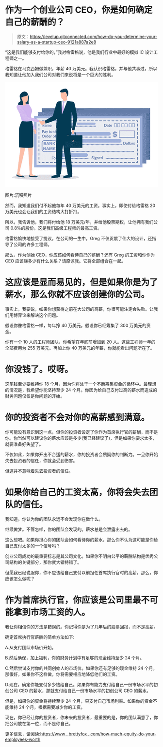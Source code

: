 # 作为一个创业公司 CEO，你是如何确定自己的薪酬的？

> 原文：<https://levelup.gitconnected.com/how-do-you-determine-your-salary-as-a-startup-ceo-9121a887a2e8>

“这是我们能够支付给你的，”我对格雷格说，他是我们行业中最好的模拟 IC 设计工程师之一。

格雷格在马克西姆做兼职，年薪 40 万美元。我认识格雷格，并与他共事过，所以我知道让他加入我们公司对我们来说将是一个巨大的胜利。

![](img/e36bbe54b07de53da852870f2be0a2aa.png)

图片:沉积照片

然而，我知道我们付不起他每年 40 万美元的工资。事实上，即使付给格雷格 20 万美元也会让我们的工资结构大打折扣。

所以，我告诉他，我们将付给他 18 万美元/年，并给他股票期权，让他拥有我们公司 0.8%的股份。这是我们高级工程师的最高工资。

格雷格愉快地接受了提议。在公司的一生中，Greg 不仅贡献了伟大的设计，还指导了公司的许多工程师。

那么，作为创始 CEO，你应该如何看待自己的薪酬？还有 Greg 的工资和你作为 CEO 应该赚多少有什么关系？请原谅我。它将全部组合在一起。

# 这应该是显而易见的，但是如果你是为了薪水，那么你就不应该创建你的公司。

事实上，我要说，如果你想获得之前在大公司的高薪，你很可能注定会失败。让我们用博弈论来解决这个问题。

假设你像格雷格一样，每年挣 40 万美元。假设你已经筹集了 300 万美元的资金。

你有一个 10 人的工程师团队，你希望在年底前增加到 20 人。这些工程师一年的全部费用为 255 万美元。再加上你 40 万美元的年薪，你就能看出问题所在了。

# 你没钱了。哎呀。

这笔钱至少要维持你 18 个月，因为你将处于一个不断筹集资金的循环中。最理想的情况是，我希望你能坚持至少 24 个月。你因为给自己支付过高的薪水而造成的财务问题仅仅是你问题的开始。

# 你的投资者不会对你的高薪感到满意。

你可能没有意识到这一点，但你的投资者设定了你作为首席执行官的薪酬，而不是你。你当然可以建议你的薪水应该是多少(我已经建议了)，但是如果你要求太多，就要准备好失望了。

不仅如此，如果你开出不合适的薪水，你的投资者会质疑你的判断力。一旦你开始失去投资者的信任，你就会受到伤害。

但这并不意味着失去投资者的信任。

# 如果你给自己的工资太高，你将会失去团队的信任。

我知道。你认为你的团队永远不会发现你在做什么。

继续做梦。不管怎样，你的团队会发现的。薪水总是会泄露出去的。

这么想吧。如果你担心你的团队会如何看待你的薪水，那么你不认为这可能是你给自己支付太多的一个信号吗？

创业公司成功的最重要标志是其公司文化。如果你不明白公平的薪酬结构是优秀公司结构的关键部分，那你就大错特错了。

但愿我已经说服你，你不应该给自己支付以前担任首席执行官时的高薪。那么，你应该怎么做呢？

# 作为首席执行官，你应该是公司里最不可能拿到市场工资的人。

我让你相信你的方法是错误的。你记得你是为了几年后的股票回报，而不是高薪。

确定首席执行官薪酬的简单方法如下:

A.从支付团队市场价开始。

B.然后确保，加上福利，你的财务计划中有足够的现金维持至少 24 个月。

C.然后尝试支付你的共同创始人的市场价。如果你还有足够的现金维持 24 个月，那很好。如果你不这样做，你将需要相应地降低他们的工资。

D.现在，确定你能支付多少钱给自己。如果你有能力支付给自己一份市场水平的初创公司 CEO 的薪水，那就支付给自己一份市场水平的初创公司 CEO 的薪水。

但是，如果你的资金将持续至少 24 个月，只支付自己市场利率。如果你的资金不能维持 24 个月，根据需要减少你的工资。

现在，你已经让你的投资者，你未来的投资者，最重要的是，你的团队满意了，你把公司放在第一位，而不是你自己。

更多信息，请阅读:[https://www . brettyfox . com/how-much-equity-do-your-employees-worth](https://www.brettjfox.com/how-much-equity-do-your-employees-deserve)